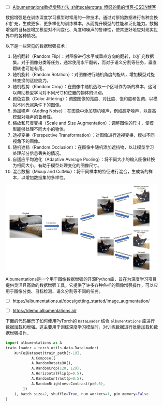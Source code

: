 
- [ ] [Albumentations数据增强方法_shiftscalerotate_愤怒的勇的博客-CSDN博客](https://blog.csdn.net/qq_27039891/article/details/100795846)

数据增强是在训练深度学习模型时常用的一种技术，通过对原始数据进行各种变换和扩充，生成更多、更多样化的训练样本，从而提升模型的性能和泛化能力。数据增强的目标是增加模型对不同变化、角度和噪声的鲁棒性，使其更好地应对现实世界中的各种情况。

以下是一些常见的数据增强技术：

1. 随机翻转（Random Flip）：对图像进行水平或垂直方向的翻转，以扩充数据集。对于图像分类等任务，通常使用水平翻转，而对于语义分割等任务，垂直翻转也可能有用。
2. 随机旋转（Random Rotation）：对图像进行随机角度的旋转，增加模型对旋转变换的适应能力。
3. 随机裁剪（Random Crop）：在图像中随机选取一个区域作为新的样本，这可以帮助模型学习对不同尺寸和位置的物体的识别。
4. 颜色变换（Color Jittering）：调整图像的亮度、对比度、饱和度和色调，以模拟不同光照条件下的图像。
5. 添加噪声（Adding Noise）：在图像中添加随机噪声，例如高斯噪声，以提高模型对噪声的鲁棒性。
6. 缩放和尺度变换（Scale and Size Augmentation）：调整图像的尺寸，使模型能够处理不同大小的物体。
7. 透视变换（Perspective Transformation）：对图像进行透视变换，模拟不同视角下的图像。
8. 随机遮挡（Random Occlusion）：在图像中随机添加遮挡物，以让模型学习处理部分信息丢失的情况。
9. 自适应平均池化（Adaptive Average Pooling）：将不同大小的输入图像转换为相同大小，有助于模型处理变化的图像尺寸。
10. 混合数据（Mixup and CutMix）：将不同样本的特征进行混合，生成新的样本，以增加数据集的多样性。

![img](./CV.assets/1692941832669-7.png)

Albumentations是一个用于图像数据增强的开源Python库，旨在为深度学习项目提供灵活且高效的数据增强工具。它提供了许多各种各样的图像增强操作，可以应用于图像分类、目标检测、语义分割等不同的任务。

- [ ] https://albumentations.ai/docs/getting_started/image_augmentation/


- [ ] https://demo.albumentations.ai/


下面的代码展示了如何使用PyTorch的 `DataLoader` 结合 `albumentations` 库进行数据加载和增强。这主要用于训练深度学习模型时，对训练数据进行批量加载和数据增强操作。

```Python
import albumentations as A
train_loader = torch.utils.data.DataLoader(
    XunFeiDataset(train_path[:-10],
            A.Compose([
            A.RandomRotate90(),
            A.RandomCrop(120, 120),
            A.HorizontalFlip(p=0.5),
            A.RandomContrast(p=0.5),
            A.RandomBrightnessContrast(p=0.5),
        ])
    ), batch_size=2, shuffle=True, num_workers=1, pin_memory=False
)
```
